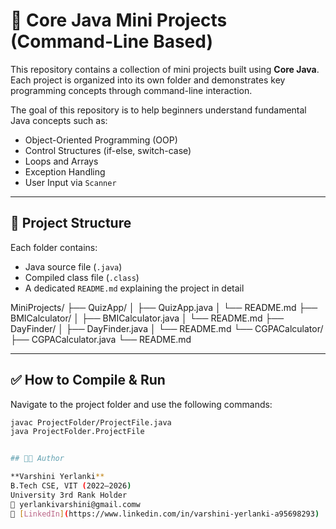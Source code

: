 # 🎯 Core Java Mini Projects (Command-Line Based)

This repository contains a collection of mini projects built using **Core Java**. Each project is organized into its own folder and demonstrates key programming concepts through command-line interaction.

The goal of this repository is to help beginners understand fundamental Java concepts such as:
- Object-Oriented Programming (OOP)
- Control Structures (if-else, switch-case)
- Loops and Arrays
- Exception Handling
- User Input via `Scanner`

---

## 📁 Project Structure

Each folder contains:
- Java source file (`.java`)
- Compiled class file (`.class`)
- A dedicated `README.md` explaining the project in detail

MiniProjects/
├── QuizApp/
│ ├── QuizApp.java
│ └── README.md
├── BMICalculator/
│ ├── BMICalculator.java
│ └── README.md
├── DayFinder/
│ ├── DayFinder.java
│ └── README.md
└── CGPACalculator/
├── CGPACalculator.java
└── README.md


---

## ✅ How to Compile & Run

Navigate to the project folder and use the following commands:

```bash
javac ProjectFolder/ProjectFile.java
java ProjectFolder.ProjectFile


## 👩‍💻 Author

**Varshini Yerlanki**  
B.Tech CSE, VIT (2022–2026)  
University 3rd Rank Holder  
📧 yerlankivarshini@gmail.comw 
🔗 [LinkedIn](https://www.linkedin.com/in/varshini-yerlanki-a95698293) | [GitHub](https://github.com/Varshini-966)
